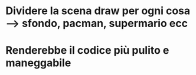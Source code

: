 # Dividere la scena draw per ogni cosa --> sfondo, pacman, supermario ecc
# Renderebbe il codice più pulito e maneggabile